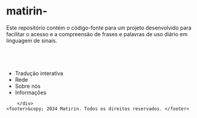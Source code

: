 # matirin-
Este repositório contém o código-fonte para um projeto desenvolvido para facilitar o acesso e a compreensão de frases e palavras de uso diário em linguagem de sinais. 

<!DOCTYPE html>
<html lang="en">

<head>
    <meta charset="UTF-8">
    <meta name="viewport" content="width=device-width, initial-scale=1.0">
    <title>Projeto Matirin</title>
    <link rel="stylesheet" href="css/style.css" />
</head>
<body>
    <header>
        <div class="logo">
            <img>
        </div>
    </header>
    <div class="nav">
            <ul>
                <li link="pages/tradutor.html"><a>Tradução interativa</a></li>
                <li link="pages/rede.html"><a>Rede</a></li>
                <li link="pages/sobre.html"><a>Sobre nós</a></li>
                <li link="pages/inforação.html"><a>Informações</a></li>
            </ul>

        </div>
    <footer>&copy; 2024 Matirin. Todos os direitos reservados. </footer>
</body>

</html>
